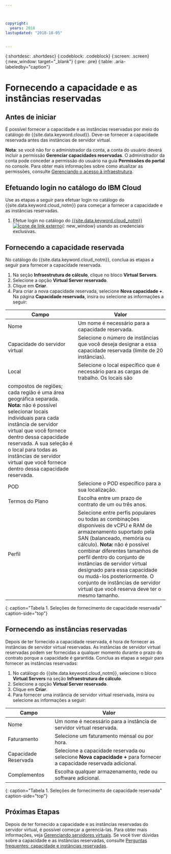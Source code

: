 ```yaml
---



copyright:
  years: 2018
lastupdated: "2018-10-05"


---
```


{:shortdesc: .shortdesc}
{:codeblock: .codeblock}
{:screen: .screen}
{:new_window: target="_blank"}
{:pre: .pre}
{:table: .aria-labeledby="caption"}

# Fornecendo a capacidade e as instâncias reservadas

## Antes de iniciar 

É possível fornecer a capacidade e as instâncias reservadas por meio do catálogo do {{site.data.keyword.cloud}}. Deve-se fornecer a capacidade reservada antes das instâncias de servidor virtual.

**Nota**: se você não for o administrador da conta, a conta do usuário deverá incluir a permissão **Gerenciar capacidades reservadas**. O administrador da conta pode conceder a permissão do usuário na guia **Permissões do portal** no console. Para obter mais informações sobre como atualizar as permissões, consulte [Gerenciando o acesso à infraestrutura](/docs/iam/mnginfra.html).

## Efetuando login no catálogo do IBM Cloud

Use as etapas a seguir para efetuar login no catálogo do {{site.data.keyword.cloud_notm}} para começar a fornecer a capacidade e as instâncias reservadas.

  1. Efetue login no catálogo do [{{site.data.keyword.cloud_notm}}![Ícone de link externo](../icons/launch-glyph.svg "Ícone de link externo")](https://console.bluemix.net/catalog/){: new_window} usando as credenciais exclusivas. 

## Fornecendo a capacidade reservada 

No catálogo do {{site.data.keyword.cloud_notm}}, conclua as etapas a seguir para fornecer a capacidade reservada.

  1. Na seção **Infraestrutura de cálculo**, clique no bloco **Virtual Servers**.
  2. Selecione a opção **Virtual Server reservado**.
  3. Clique em **Criar**.
  4. Para criar a nova capacidade reservada, selecione **Nova capacidade +**. Na página
**Capacidade reservada**, insira ou selecione as informações a seguir: 

| Campo                   | Valor               |                                                                                                                                                                                                                                                                                                                                 
| ----------------------- | ------------------- |
| Nome                    | Um nome é necessário para a capacidade reservada. |                                                                                                                                                                                                                                                                                                       
| Capacidade do servidor virtual | Selecione o número de instâncias que você deseja designar a essa capacidade reservada (limite de 20 instâncias). |                                                                                                                                                                                                                                                
| Local                | Selecione o local específico que é necessário para as cargas de trabalho. Os locais são
compostos de regiões; cada região é uma área geográfica separada. **Nota:** não é possível selecionar locais individuais para cada instância de servidor virtual que você fornece dentro dessa capacidade reservada. A sua seleção é o local para todas as instâncias de servidor virtual que você fornece dentro dessa capacidade reservada. |
| POD                     | Selecione o POD específico para a sua localização. |
| Termos do Plano              | Escolha entre um prazo de contrato de um ou três anos. |                                                                                                                                                                                                                                                                                            
| Perfil                 | Selecione entre perfis populares ou todas as combinações disponíveis de vCPU e RAM de armazenamento suportado pela SAN (balanceado, memória ou cálculo). **Nota:** não é possível combinar diferentes tamanhos de perfil dentro do conjunto de instâncias de servidor virtual designado para essa capacidade ou mudá-los posteriormente. O conjunto de instâncias de servidor virtual que você reserva deve ter o mesmo tamanho. | 
{: caption="Tabela 1. Seleções de fornecimento de capacidade reservada" caption-side="top"}


## Fornecendo as instâncias reservadas

Depois de ter fornecido a capacidade reservada, é hora de fornecer as instâncias de servidor virtual reservadas. As instâncias de servidor virtual reservadas podem ser fornecidas a qualquer momento durante o prazo do contrato porque a capacidade é garantida. Conclua as etapas a seguir para fornecer as instâncias reservadas:

1. No catálogo do {{site.data.keyword.cloud_notm}}, selecione o bloco **Virtual Servers** na seção **Infraestrutura de cálculo**.
2. Selecione a opção **Virtual Server reservado**. 
3. Clique em **Criar**. 
4. Para fornecer uma instância de servidor virtual reservada, insira ou selecione as informações a seguir:

| Campo                     | Valor               |                                                                                                                                                                                                                                                                                                                                 
| ------------------------- | ------------------- |
| Nome                      | Um nome é necessário para a instância de servidor virtual reservada. |                                                                                                                                                                                                                                                                                                       
| Faturamento                   | Selecione um faturamento mensal ou por hora. |                                                                                                                                                                                                                                                
| Capacidade Reservada         | Selecione a capacidade reservada ou selecione **Nova capacidade +** para fornecer a capacidade reservada adicional. |                                                                                                                                                                                                     
| Complementos                   | Escolha qualquer armazenamento, rede ou software adicional. |                                                                                                                                                                                                                                                                                            
{: caption="Tabela 1. Seleções de fornecimento de capacidade reservada" caption-side="top"}

## Próximas Etapas

Depois de ter fornecido a capacidade e as instâncias reservadas do servidor virtual, é possível começar a gerenciá-las. Para obter mais informações, veja [Gerenciando servidores virtuais](vsi_managing.html). Se você tiver dúvidas sobre a capacidade e as instâncias reservadas, consulte [Perguntas frequentes: capacidade e instâncias reservadas](vsi_faqs_reserved.html). 
